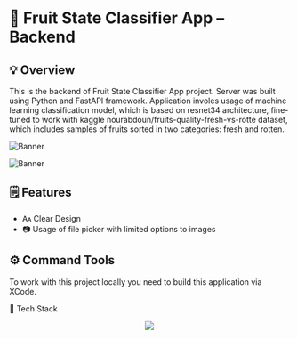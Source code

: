 # 🍎 Fruit State Classifier App – Backend

## 💡 Overview

This is the backend of Fruit State Classifier App project. Server was built using Python and FastAPI framework. Application involes usage of machine learning classification model, which is based on resnet34 architecture, fine-tuned to work with kaggle nourabdoun/fruits-quality-fresh-vs-rotte dataset, which includes samples of fruits sorted in two categories: fresh and rotten.

![Banner](./Fruit-Quality-Scanner-Frontend/Resources/base-view.png)

![Banner](./Fruit-Quality-Scanner-Frontend/Resources/post-prediction-view)

## 🗒️ Features

* 🗛 Clear Design
* 📷 Usage of file picker with limited options to images

## ⚙️ Command Tools

To work with this project locally you need to build this application via XCode.

🧠 Tech Stack
<p align="center">
  <a href="https://skillicons.dev">
    <img src="https://skillicons.dev/icons?i=swift,apple" />
  </a>
</p>
 